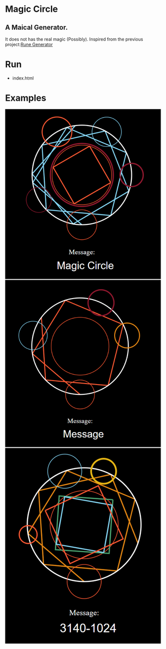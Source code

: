 # Magic Circle
## A Maical Generator.
It does not has the real magic (Possibly). 
Inspired from the previous project:[Rune Generator](https://github.com/Dooomino/rune_generator)

# Run
 - index.html

# Examples
![message1](https://github.com/Dooomino/MagicCircle/blob/master/Examples/Magical.png)
![message2](https://github.com/Dooomino/MagicCircle/blob/master/Examples/Message.png)
![message3](https://github.com/Dooomino/MagicCircle/blob/master/Examples/number.png)
